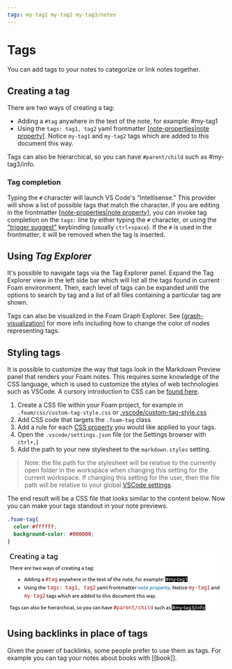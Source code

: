 ```yaml
---
tags: my-tag1 my-tag2 my-tag3/notes
---
```


# Tags

You can add tags to your notes to categorize or link notes together.

## Creating a tag

There are two ways of creating a tag:

- Adding a `#tag` anywhere in the text of the note, for example: #my-tag1
- Using the `tags: tag1, tag2` yaml frontmatter [[note-properties|note property]]. Notice `my-tag1` and `my-tag2` tags which are added to this document this way.

Tags can also be hierarchical, so you can have `#parent/child` such as #my-tag3/info.

### Tag completion

Typing the `#` character will launch VS Code's "Intellisense." This provider will show a list of possible tags that match the character. If you are editing in the frontmatter [[note-properties|note property]], you can invoke tag completion on the `tags:` line by either typing the `#` character, or using the ["trigger suggest"](https://code.visualstudio.com/docs/editor/intellisense) keybinding (usually `ctrl+space`). If the `#` is used in the frontmatter, it will be removed when the tag is inserted.

## Using *Tag Explorer*

It's possible to navigate tags via the Tag Explorer panel. Expand the Tag Explorer view in the left side bar which will list all the tags found in current Foam environment. Then, each level of tags can be expanded until the options to search by tag and a list of all files containing a particular tag are shown.

Tags can also be visualized in the Foam Graph Explorer. See [[graph-visualization]] for more info including how to change the color of nodes representing tags.

## Styling tags

It is possible to customize the way that tags look in the Markdown Preview panel that renders your Foam notes. This requires some knowledge of the CSS language, which is used to customize the styles of web technologies such as VSCode. A cursory introduction to CSS can be [found here](https://www.freecodecamp.org/news/get-started-with-css-in-5-minutes-e0804813fc3e/).

1. Create a CSS file within your Foam project, for example in `.foam/css/custom-tag-style.css` or [.vscode/custom-tag-style.css](../../.vscode/custom-tag-style.css)
2. Add CSS code that targets the `.foam-tag` class
3. Add a rule for each [CSS property](https://www.w3schools.com/cssref/index.php) you would like applied to your tags.
4. Open the `.vscode/settings.json` file (or the Settings browser with `ctrl+,`)
5. Add the path to your new stylesheet to the `markdown.styles` setting.

> Note: the file path for the stylesheet will be relative to the currently open folder in the workspace when changing this setting for the current workspace. If changing this setting for the user, then the file path will be relative to your global [VSCode settings](https://code.visualstudio.com/docs/getstarted/settings).

The end result will be a CSS file that looks similar to the content below. Now you can make your tags standout in your note previews.

```css
.foam-tag{
  color:#ffffff;
  background-color: #000000;
}
```

![custom tag style demo](../../assets/images/custom-tag-style.png)

## Using backlinks in place of tags

Given the power of backlinks, some people prefer to use them as tags.
For example you can tag your notes about books with [[book]].

[note-properties|note property]: note-properties.md "Note Properties"
[graph-visualization]: graph-visualization.md "Graph Visualization"


[//begin]: # "Autogenerated link references for markdown compatibility"
[note-properties|note property]: note-properties "Note Properties"
[graph-visualization]: graph-visualization "Graph Visualization"
[//end]: # "Autogenerated link references"